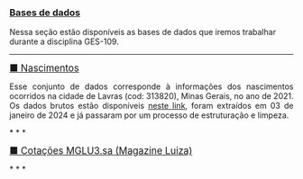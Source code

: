
### [Bases de dados](#)
Nessa seção estão disponíveis as bases de dados que iremos trabalhar durante a disciplina GES-109. 

* * *
<p><big><a href="https://luizpala1.github.io/GES109/bases_de_dados/sus_nascimentos/descricao"> &#x25A0; Nascimentos </a></big></p> 
<p align="justify">
Esse conjunto de dados corresponde à informações dos nascimentos ocorridos na cidade de Lavras (cod: 313820), Minas Gerais, no ano de 2021. Os dados brutos estão disponíveis <a href="https://datasus.saude.gov.br/transferencia-de-arquivos" target="_blank">neste link</a>, foram extraídos em 03 de janeiro de 2024 e já passaram por um processo de estruturação e limpeza. 
</p> 
* * *

<p><big><a href="https://luizpala1.github.io/GES109/bases_de_dados/sus_nascimentos/descricao"> &#x25A0; Cotações MGLU3.sa (Magazine Luiza) </a></big></p> 
<p align="justify">

</p> 
* * *
